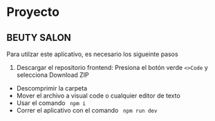 # Proyecto
## BEUTY SALON
Para utilzar este aplicativo, es necesario los sigueinte pasos

1. Descargar el repositorio frontend: Presiona el botón verde ```<>Code``` y selecciona Download ZIP
 - Descomprimir la carpeta
 - Mover el archivo a visual code o cualquier editor de texto
 - Usar el comando ``` npm i```
 - Correr el aplicativo con el comando  ``` npm run dev```
